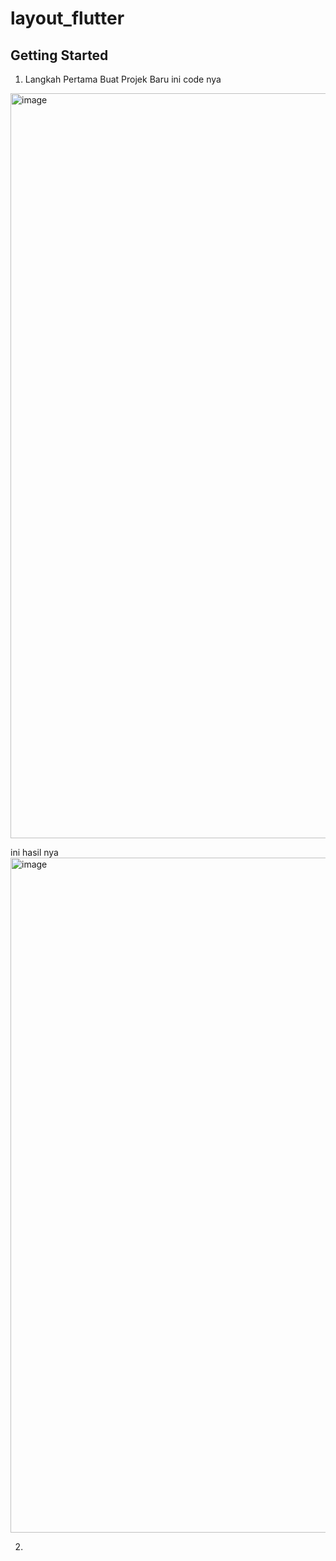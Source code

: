# layout_flutter

## Getting Started

1. Langkah Pertama Buat Projek Baru
   ini code nya
<img width="1160" height="1192" alt="image" src="https://github.com/user-attachments/assets/d4b5ee23-65c4-48c2-a284-6cbee69a3c87" />

  ini hasil nya
<img width="1920" height="1080" alt="image" src="https://github.com/user-attachments/assets/80d29fd2-c231-406a-a638-d69dc64d2693" />

2. 

  

